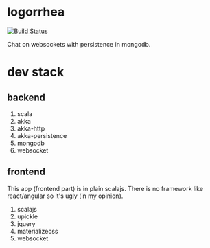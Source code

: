 # logorrhea
[![Build Status](https://travis-ci.org/oen9/logorrhea.svg?branch=master)](https://travis-ci.org/oen9/logorrhea)

Chat on websockets with persistence in mongodb.

# dev stack

## backend
1. scala
1. akka
1. akka-http
1. akka-persistence
1. mongodb
1. websocket

## frontend
This app (frontend part) is in plain scalajs. There is no framework like react/angular so it's ugly (in my opinion).
1. scalajs
1. upickle
1. jquery
1. materializecss
1. websocket
